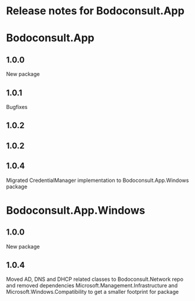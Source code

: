 Release notes for Bodoconsult.App
==========================

# Bodoconsult.App

## 1.0.0

New package

## 1.0.1

Bugfixes 

## 1.0.2


## 1.0.2


## 1.0.4

Migrated CredentialManager implementation to Bodoconsult.App.Windows package

# Bodoconsult.App.Windows

## 1.0.0

New package

## 1.0.4

Moved AD, DNS and DHCP related classes to Bodoconsult.Network repo and removed dependencies Microsoft.Management.Infrastructure and Microsoft.Windows.Compatibility to get a smaller footprint for package